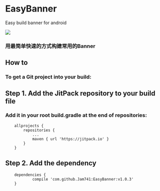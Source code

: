 # EasyBanner
Easy build banner for android

[![](https://jitpack.io/v/Jam741/EasyBanner.svg)](https://jitpack.io/#Jam741/EasyBanner)


### 用最简单快速的方式构建常用的Banner


How to
-
### To get a Git project into your build:

## Step 1. Add the JitPack repository to your build file
### Add it in your root build.gradle at the end of repositories:
```
	allprojects {
		repositories {
			...
			maven { url 'https://jitpack.io' }
		}
	}

```

## Step 2. Add the dependency
```
	dependencies {
	        compile 'com.github.Jam741:EasyBanner:v1.0.3'
	}
```